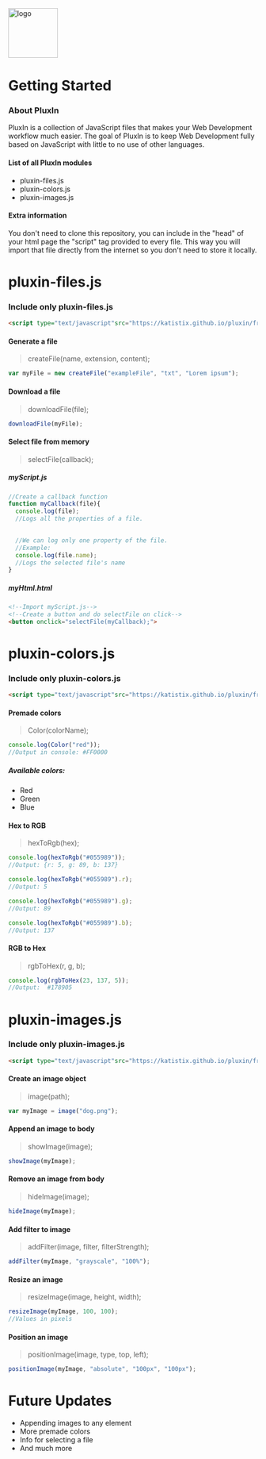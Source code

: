 
<img src="https://katistix.github.io/pluxin/logo.png" alt="logo" width="100" height="100">

Getting Started
=============


### About PluxIn

PluxIn is a collection of JavaScript files that makes your Web Development workflow much easier. The goal of PluxIn is to keep Web Development fully based on JavaScript with little to no use of other languages.

#### List of all PluxIn modules

+ pluxin-files.js
+ pluxin-colors.js
+ pluxin-images.js

#### Extra information

You don't need to clone this repository, you can include in the "head" of your html page the "script" tag provided to every file. This way you will import that file directly from the internet so you don't need to store it locally.

pluxin-files.js
========

### Include only pluxin-files.js
```html
<script type="text/javascript"src="https://katistix.github.io/pluxin/framework/JS/pluxin-files.js"></script>
```

#### Generate a file
>createFile(name, extension, content);

```javascript
var myFile = new createFile("exampleFile", "txt", "Lorem ipsum");
```

#### Download a file
>downloadFile(file);

```javascript
downloadFile(myFile);
```

#### Select file from memory
>selectFile(callback);

##### myScript.js

```javascript
//Create a callback function
function myCallback(file){
  console.log(file);
  //Logs all the properties of a file.

  
  //We can log only one property of the file.
  //Example:
  console.log(file.name);
  //Logs the selected file's name
}
```

##### myHtml.html

```html
<!--Import myScript.js-->
<!--Create a button and do selectFile on click-->
<button onclick="selectFile(myCallback);">
```


pluxin-colors.js
========

### Include only pluxin-colors.js
```html
<script type="text/javascript"src="https://katistix.github.io/pluxin/framework/JS/pluxin-colors.js"></script>
```

#### Premade colors
>Color(colorName);

```javascript
console.log(Color("red"));
//Output in console: #FF0000
```
##### Available colors:
- Red
- Green
- Blue

#### Hex to RGB
>hexToRgb(hex);

```javascript
console.log(hexToRgb("#055989"));
//Output: {r: 5, g: 89, b: 137}

console.log(hexToRgb("#055989").r);
//Output: 5

console.log(hexToRgb("#055989").g);
//Output: 89

console.log(hexToRgb("#055989").b);
//Output: 137
```


#### RGB to Hex
>rgbToHex(r, g, b);

```javascript
console.log(rgbToHex(23, 137, 5));
//Output:  #178905
```

pluxin-images.js
========

### Include only pluxin-images.js
```html
<script type="text/javascript"src="https://katistix.github.io/pluxin/framework/JS/pluxin-images.js"></script>
```

#### Create an image object
>image(path);

```javascript
var myImage = image("dog.png");
```

#### Append an image to body
>showImage(image);

```javascript
showImage(myImage);
```

#### Remove an image from body
>hideImage(image);

```javascript
hideImage(myImage);
```

#### Add filter to image
>addFilter(image, filter, filterStrength);

```javascript
addFilter(myImage, "grayscale", "100%");
```


#### Resize an image
>resizeImage(image, height, width);

```javascript
resizeImage(myImage, 100, 100);
//Values in pixels
```

#### Position an image
>positionImage(image, type, top, left);

```javascript
positionImage(myImage, "absolute", "100px", "100px");
```

Future Updates
=============
- Appending images to any element
- More premade colors
- Info for selecting a file
- And much more
